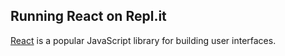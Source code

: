 ## Running React on Repl.it

[React](https://reactjs.org/) is a popular JavaScript library for building user interfaces.

